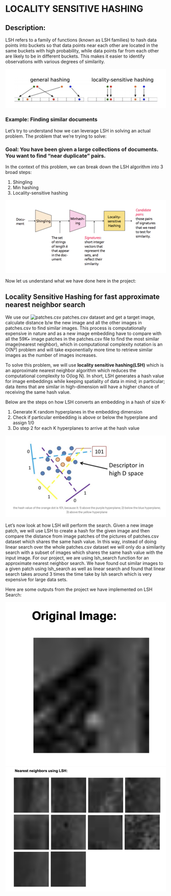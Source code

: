 # LOCALITY SENSITIVE HASHING

## Description: 
LSH refers to a family of functions (known as LSH families) to hash data points into buckets so that data points near each other are located in the same buckets with high probability, while data points far from each other are likely to be in different buckets. This makes it easier to identify observations with various degrees of similarity.

![image](https://github.com/Zaid9597/Locality-Sensitive-Hashing/blob/main/readme.md-images/Screen%20Shot%202022-03-05%20at%209.33.49%20AM.png)

### Example: Finding similar documents
Let’s try to understand how we can leverage LSH in solving an actual problem. The problem that we’re trying to solve:
### Goal: You have been given a large collections of documents. You want to find “near duplicate” pairs.
In the context of this problem, we can break down the LSH algorithm into 3 broad steps:
1. Shingling
2. Min hashing
3. Locality-sensitive hashing

![image](https://github.com/Zaid9597/Locality-Sensitive-Hashing/blob/main/readme.md-images/Screen%20Shot%202022-03-05%20at%209.39.25%20AM.png)

Now let us understand what we have done here in the project:

## Locality Sensitive Hashing for fast approximate nearest neighbor search

We use our ![patches.csv](https://drive.google.com/file/d/1e-11EFHXPW0y6baIjVA-n82SUnenZYHi/view?usp=sharing) patches.csv dataset and get a target image, calculate distance b/w the new image and all the other images in patches.csv to find similar images. This process is computationally expensive in nature and as a new image embedding have to compare with all the 59K+ image patches in the patches.csv file to find the most similar image(nearest neighbor), which in computational complexity notation is an O(N²) problem and will take exponentially more time to retrieve similar images as the number of images increases.

To solve this problem, we will use **locality sensitive hashing(LSH)** which is an approximate nearest neighbor algorithm which reduces the computational complexity to O(log N). In short, LSH generates a hash value for image embeddings while keeping spatiality of data in mind; in particular; data items that are similar in high-dimension will have a higher chance of receiving the same hash value.

Below are the steps on how LSH converts an embedding in a hash of size K-
1. Generate K random hyperplanes in the embedding dimension
2. Check if particular embedding is above or below the hyperplane and assign 1/0
3. Do step 2 for each K hyperplanes to arrive at the hash value

![image](https://github.com/Zaid9597/Locality-Sensitive-Hashing/blob/main/readme.md-images/Screen%20Shot%202022-03-05%20at%209.44.41%20AM.png)

Let’s now look at how LSH will perform the search. Given a new image patch, we will use LSH to create a hash for the given image and then compare the distance from image patches of the pictures of patches.csv dataset which shares the same hash value. In this way, instead of doing linear search over the whole patches.csv dataset we will only do a similarity search with a subset of images which shares the same hash value with the input image. For our project, we are using lsh_search function for an approximate nearest neighbor search. We have found out similar images to a given patch using lsh_search as well as linear search and found that linear search takes around 3 times the time take by lsh search which is very expensive for large data sets.

Here are some outputs from the project we have implemented on LSH Search:

![image](https://github.com/Zaid9597/Locality-Sensitive-Hashing/blob/main/readme.md-images/Screen%20Shot%202022-03-05%20at%209.47.55%20AM.png)
![image](https://github.com/Zaid9597/Locality-Sensitive-Hashing/blob/main/readme.md-images/Screen%20Shot%202022-03-05%20at%209.48.03%20AM.png)

